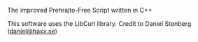 The improved Prehrajto-Free Script written in C++

This software uses the LibCurl library. Credit to Daniel Stenberg (daniel@haxx.se)
